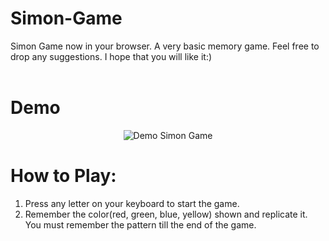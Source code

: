# Simon-Game
Simon Game now in your browser.
A very basic memory game. Feel free to drop any suggestions. I hope that you will like it:)<br></br>

# Demo
<p align="center">
    <img align="center" alt="Demo Simon Game" src="https://i.imgur.com/r98Ftze.gif"></img>
</p>


# How to Play:
1. Press any letter on your keyboard to start the game.
2. Remember the color(red, green, blue, yellow) shown and replicate it. You must remember the pattern till the end of the game.

